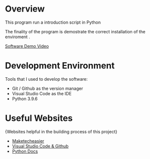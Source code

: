 # Overview

This program run a introduction script in Python

The finality of the program is demostrate the correct installation of the enviroment .

[Software Demo Video](http://youtube.link.goes.here)

# Development Environment

Tools that I used to develop the software:

- Git / Github as the version manager
- Visual Studio Code as the IDE
- Python 3.9.6

# Useful Websites

{Websites helpful in the building process of this project}

- [Maketecheasier](https://www.maketecheasier.com/run-python-script-in-mac/)
- [Visual Studio Code & Github](https://code.visualstudio.com/docs/introvideos/versioncontrol)
- [Python Docs](https://docs.python.org/3.9/)
